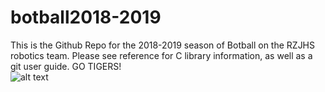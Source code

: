 # botball2018-2019
This is the Github Repo for the 2018-2019 season of Botball on the RZJHS robotics team. Please see reference for C library information, as well as a git user guide. GO TIGERS!  
![alt text](https://raw.githubusercontent.com/rzjhsrobotics/botball2017-2018/master/Robotic%20Tiger.jpg)
